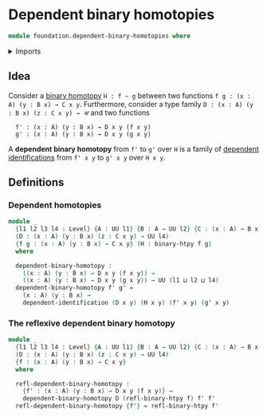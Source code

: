 # Dependent binary homotopies

```agda
module foundation.dependent-binary-homotopies where
```

<details><summary>Imports</summary>

```agda
open import foundation.universe-levels

open import foundation-core.dependent-identifications
open import foundation-core.homotopies
open import foundation.binary-homotopies
```

</details>

## Idea

Consider a [binary homotopy](foundation-core.homotopies.md) `H : f ~ g` between
two functions `f g : (x : A) (y : B x) → C x y`. Furthermore, consider a type
family `D : (x : A) (y : B x) (z : C x y) → 𝒰` and two functions

```text
  f' : (x : A) (y : B x) → D x y (f x y)
  g' : (x : A) (y : B x) → D x y (g x y)
```

A **dependent binary homotopy** from `f'` to `g'` over `H` is a family of
[dependent identifications](foundation-core.dependent-identifications.md) from
`f' x y` to `g' x y` over `H x y`.

## Definitions

### Dependent homotopies

```agda
module _
  {l1 l2 l3 l4 : Level} {A : UU l1} {B : A → UU l2} {C : (x : A) → B x → UU l3}
  (D : (x : A) (y : B x) (z : C x y) → UU l4)
  {f g : (x : A) (y : B x) → C x y} (H : binary-htpy f g)
  where

  dependent-binary-homotopy :
    ((x : A) (y : B x) → D x y (f x y)) →
    ((x : A) (y : B x) → D x y (g x y)) → UU (l1 ⊔ l2 ⊔ l4)
  dependent-binary-homotopy f' g' =
    (x : A) (y : B x) →
    dependent-identification (D x y) (H x y) (f' x y) (g' x y)
```

### The reflexive dependent binary homotopy

```agda
module _
  {l1 l2 l3 l4 : Level} {A : UU l1} {B : A → UU l2} {C : (x : A) → B x → UU l3}
  (D : (x : A) (y : B x) (z : C x y) → UU l4)
  {f : (x : A) (y : B x) → C x y}
  where

  refl-dependent-binary-homotopy :
    {f' : (x : A) (y : B x) → D x y (f x y)} →
    dependent-binary-homotopy D (refl-binary-htpy f) f' f'
  refl-dependent-binary-homotopy {f'} = refl-binary-htpy f'
```
